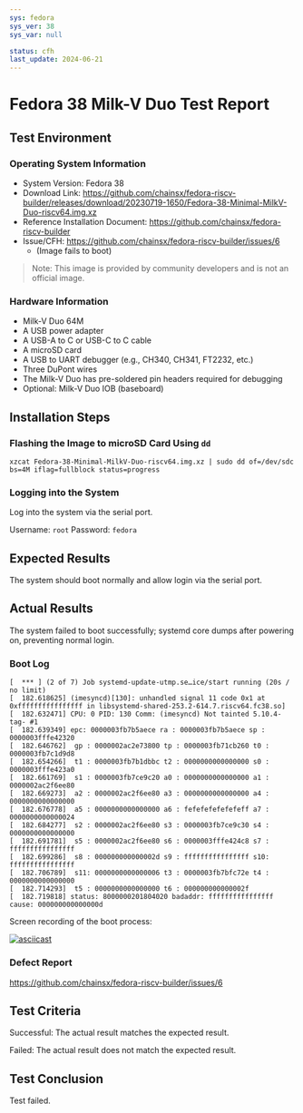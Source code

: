 ```yaml
---
sys: fedora
sys_ver: 38
sys_var: null

status: cfh
last_update: 2024-06-21
---
```


# Fedora 38 Milk-V Duo Test Report

## Test Environment

### Operating System Information

- System Version: Fedora 38
- Download Link: https://github.com/chainsx/fedora-riscv-builder/releases/download/20230719-1650/Fedora-38-Minimal-MilkV-Duo-riscv64.img.xz
- Reference Installation Document: https://github.com/chainsx/fedora-riscv-builder
- Issue/CFH: https://github.com/chainsx/fedora-riscv-builder/issues/6
    - (Image fails to boot)

> Note: This image is provided by community developers and is not an official image.

### Hardware Information

- Milk-V Duo 64M
- A USB power adapter
- A USB-A to C or USB-C to C cable
- A microSD card
- A USB to UART debugger (e.g., CH340, CH341, FT2232, etc.)
- Three DuPont wires
- The Milk-V Duo has pre-soldered pin headers required for debugging
- Optional: Milk-V Duo IOB (baseboard)

## Installation Steps

### Flashing the Image to microSD Card Using `dd`

```shell
xzcat Fedora-38-Minimal-MilkV-Duo-riscv64.img.xz | sudo dd of=/dev/sdc bs=4M iflag=fullblock status=progress 
```

### Logging into the System

Log into the system via the serial port.

Username: `root`
Password: `fedora`

## Expected Results

The system should boot normally and allow login via the serial port.

## Actual Results

The system failed to boot successfully; systemd core dumps after powering on, preventing normal login.

### Boot Log

```log
[  *** ] (2 of 7) Job systemd-update-utmp.se…ice/start running (20s / no limit)                                                     
[  182.618625] (imesyncd)[130]: unhandled signal 11 code 0x1 at 0xffffffffffffffff in libsystemd-shared-253.2-614.7.riscv64.fc38.so]
[  182.632471] CPU: 0 PID: 130 Comm: (imesyncd) Not tainted 5.10.4-tag- #1                                                          
[  182.639349] epc: 0000003fb7b5aece ra : 0000003fb7b5aece sp : 0000003fffe42320                                                    
[  182.646762]  gp : 0000002ac2e73800 tp : 0000003fb71cb260 t0 : 0000003fb7c1d9d8                                                   
[  182.654266]  t1 : 0000003fb7b1dbbc t2 : 0000000000000000 s0 : 0000003fffe423a0                                                   
[  182.661769]  s1 : 0000003fb7ce9c20 a0 : 0000000000000000 a1 : 0000002ac2f6ee80                                                   
[  182.669273]  a2 : 0000002ac2f6ee80 a3 : 0000000000000000 a4 : 0000000000000000                                                   
[  182.676778]  a5 : 0000000000000000 a6 : fefefefefefefeff a7 : 0000000000000024                                                   
[  182.684277]  s2 : 0000002ac2f6ee80 s3 : 0000003fb7ce9c30 s4 : 0000000000000000                                                   
[  182.691781]  s5 : 0000002ac2f6ee80 s6 : 0000003fffe424c8 s7 : ffffffffffffffff                                                   
[  182.699286]  s8 : 000000000000002d s9 : ffffffffffffffff s10: ffffffffffffffff                                                   
[  182.706789]  s11: 0000000000000006 t3 : 0000003fb7bfc72e t4 : 0000000000000000                                                   
[  182.714293]  t5 : 0000000000000000 t6 : 000000000000002f                                                                         
[  182.719818] status: 8000000201804020 badaddr: ffffffffffffffff cause: 000000000000000d
```

Screen recording of the boot process:

[![asciicast](https://asciinema.org/a/MxHNPZZ2MG8vPEBSmMNwTz6DY.svg)](https://asciinema.org/a/MxHNPZZ2MG8vPEBSmMNwTz6DY)

### Defect Report

https://github.com/chainsx/fedora-riscv-builder/issues/6

## Test Criteria

Successful: The actual result matches the expected result.

Failed: The actual result does not match the expected result.

## Test Conclusion

Test failed.
